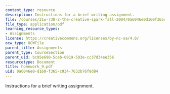 ```yaml
---
content_type: resource
description: Instructions for a brief writing assignment.
file: /courses/21w-730-2-the-creative-spark-fall-2004/0a6046e0d160f365c9347632b76f8d84_homework_9.pdf
file_type: application/pdf
learning_resource_types:
- Assignments
license: https://creativecommons.org/licenses/by-nc-sa/4.0/
ocw_type: OCWFile
parent_title: Assignments
parent_type: CourseSection
parent_uid: bc95e690-5ceb-0919-503e-cc37d34ee356
resourcetype: Document
title: homework_9.pdf
uid: 0a6046e0-d160-f365-c934-7632b76f8d84
---
```

Instructions for a brief writing assignment.